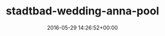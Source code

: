 ---
title:		"stadtbad-wedding-anna-pool"
type:		"upload"
description:		"TBC"
date:		"2016-05-29 14:26:52+00:00"
album:		"abandoned"
filename:		"stadtbad-wedding-anna-pool.md"
series:		""
cl_public_id:		"abandoned/stadtbad-wedding-anna-pool"
cl_version:		1497000050
format:		"tiff"
bytes:		2100288
width:		810
height:		1440
exposure_mode:		"Auto"
program:		"Aperture-priority AE"
aperture:		"2.8"
focal_length:		"24.0 mm"
iso:		"100"
shutter_speed:		"1/25"
metering:		"Multi-segment"
flash:		"Off, Did not fire"
white_balance:		"Custom"
colour_temp:		"4400"
has_crop:		"true"
orientation:		"Horizontal (normal)"
camera_model:		"NIKON D800"
lens_info:		"24-70mm f/2.8"
artist:		"No artist info"
x_resolution:		"300"
y_resolution:		"300"
---